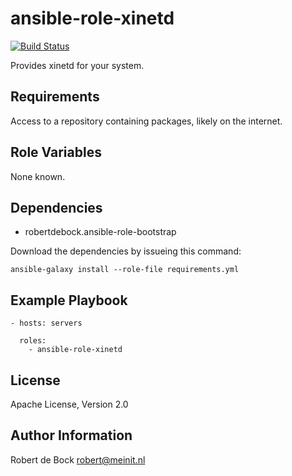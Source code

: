 ansible-role-xinetd
=========

[![Build Status](https://travis-ci.org/robertdebock/ansible-role-xinetd.svg?branch=master)](https://travis-ci.org/robertdebock/ansible-role-xinetd)

Provides xinetd for your system.

Requirements
------------

Access to a repository containing packages, likely on the internet.

Role Variables
--------------

None known.

Dependencies
------------

- robertdebock.ansible-role-bootstrap

Download the dependencies by issueing this command:
```
ansible-galaxy install --role-file requirements.yml
```

Example Playbook
----------------

```
- hosts: servers

  roles:
    - ansible-role-xinetd

```

License
-------

Apache License, Version 2.0

Author Information
------------------

Robert de Bock <robert@meinit.nl>
